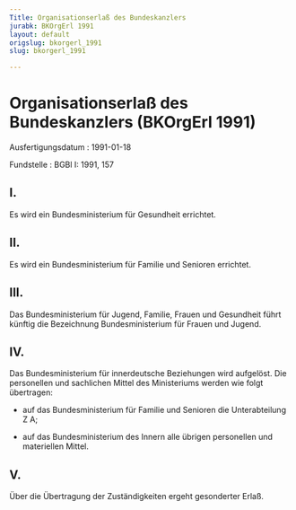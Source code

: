 ```yaml
---
Title: Organisationserlaß des Bundeskanzlers
jurabk: BKOrgErl 1991
layout: default
origslug: bkorgerl_1991
slug: bkorgerl_1991

---
```


# Organisationserlaß des Bundeskanzlers (BKOrgErl 1991)

Ausfertigungsdatum
:   1991-01-18

Fundstelle
:   BGBl I: 1991, 157

## I.

Es wird ein Bundesministerium für Gesundheit errichtet.

## II.

Es wird ein Bundesministerium für Familie und Senioren errichtet.

## III.

Das Bundesministerium für Jugend, Familie, Frauen und Gesundheit führt
künftig die Bezeichnung Bundesministerium für Frauen und Jugend.

## IV.

Das Bundesministerium für innerdeutsche Beziehungen wird aufgelöst.
Die personellen und sachlichen Mittel des Ministeriums werden wie
folgt übertragen:

-   auf das Bundesministerium für Familie und Senioren die Unterabteilung
    Z A;


-   auf das Bundesministerium des Innern alle übrigen personellen und
    materiellen Mittel.

## V.

Über die Übertragung der Zuständigkeiten ergeht gesonderter Erlaß.

